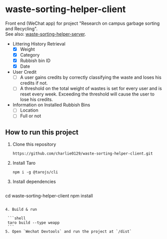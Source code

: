 # waste-sorting-helper-client
Front end (WeChat app) for project "Research on campus garbage sorting and Recycling".  
See also: [waste-sorting-helper-server](https://github.com/charlie0129/waste-sorting-helper-server).

- Littering History Retrieval
    - [x] Weight
    - [x] Category
    - [x] Rubbish bin ID
    - [x] Date
- User Credit
    - [ ] A user gains credits by correctly classifying the waste and loses his credits if not.
    - [ ] A threshold on the total weight of wastes is set for every user and is reset every week. Exceeding the threshold will cause the user to lose his credits.
- Information on Installed Rubbish Bins
    - [ ] Location
    - [ ] Full or not

## How to run this project

1. Clone this repository

   `https://github.com/charlie0129/waste-sorting-helper-client.git`

2. Install Taro

   ```shell
   npm i -g @tarojs/cli
   ```
   
3. Install dependencies

   ```shell
cd waste-sorting-helper-client
   npm install
   ```
   
4. Build & run

    ```shell
    taro build --type weapp
    ```
5. Open `Wechat Devtools` and run the project at `/dist`

